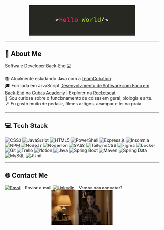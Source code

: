 <div align="center">
  <img src="./img/hello.jpeg" height="100">
</div>

---

## 💫 About Me

Software Developer Back-End 💻<br><br>
📚 Atualmente estudando Java com a [TeamCubation](https://teamcubation.com/pt/)<br>
🎓 Formada em JavaScript [Desenvolvimento de Software com Foco em Back-End](https://cubos.academy/cursos/desenvolvimento-de-software) na [Cubos Academy](https://cubos.academy) | Explorer na [Rocketseat](https://www.rocketseat.com.br/explorer)<br>
🔎 Sou curiosa sobre o funcionamento de coisas em geral, biologia e arte.<br>
🪄 Eu gosto muito de pedalar, filmes antigos, acampar e ler na praia.<br>

---

## 💻 Tech Stack

![CSS3](https://img.shields.io/badge/css3-%231572B6.svg?style=for-the-badge&logo=css3&logoColor=white)
![JavaScript](https://img.shields.io/badge/javascript-%23323330.svg?style=for-the-badge&logo=javascript&logoColor=%23F7DF1E)
![HTML5](https://img.shields.io/badge/html5-%23E34F26.svg?style=for-the-badge&logo=html5&logoColor=white)
![PowerShell](https://img.shields.io/badge/PowerShell-%235391FE.svg?style=for-the-badge&logo=powershell&logoColor=white)
![Express.js](https://img.shields.io/badge/express.js-%23404d59.svg?style=for-the-badge&logo=express&logoColor=%2361DAFB)
![Insomnia](https://img.shields.io/badge/Insomnia-black?style=for-the-badge&logo=insomnia&logoColor=5849BE)
![NPM](https://img.shields.io/badge/NPM-%23CB3837.svg?style=for-the-badge&logo=npm&logoColor=white)
![NodeJS](https://img.shields.io/badge/node.js-6DA55F?style=for-the-badge&logo=node.js&logoColor=white)
![Nodemon](https://img.shields.io/badge/NODEMON-%23323330.svg?style=for-the-badge&logo=nodemon&logoColor=%BBDEAD)
![SASS](https://img.shields.io/badge/SASS-hotpink.svg?style=for-the-badge&logo=SASS&logoColor=white)
![TailwindCSS](https://img.shields.io/badge/tailwindcss-%2338B2AC.svg?style=for-the-badge&logo=tailwind-css&logoColor=white)
![Figma](https://img.shields.io/badge/figma-%23F24E1E.svg?style=for-the-badge&logo=figma&logoColor=white)
![Docker](https://img.shields.io/badge/docker-%230db7ed.svg?style=for-the-badge&logo=docker&logoColor=white)
![Git](https://img.shields.io/badge/Git-fc6d26?style=for-the-badge&logo=git&logoColor=white)
![Trello](https://img.shields.io/badge/Trello-%23026AA7.svg?style=for-the-badge&logo=Trello&logoColor=white)
![Notion](https://img.shields.io/badge/Notion-%23000000.svg?style=for-the-badge&logo=notion&logoColor=white)
![Java](https://img.shields.io/badge/Java-%23FF5722.svg?style=for-the-badge&logo=java&logoColor=white)
![Spring Boot](https://img.shields.io/badge/Spring_Boot-%236DB33F.svg?style=for-the-badge&logo=spring-boot)
![Maven](https://img.shields.io/badge/Maven-%23C71A36.svg?style=for-the-badge&logo=apache-maven&logoColor=white)
![Spring Data](https://img.shields.io/badge/Spring_Data-%236DB33F.svg?style=for-the-badge&logo=spring-data)
![MySQL](https://img.shields.io/badge/MySQL-%2300000f.svg?style=for-the-badge&logo=mysql&logoColor=white)
![JUnit](https://img.shields.io/badge/JUnit-%23F44336.svg?style=for-the-badge&logo=junit5)

---

## 🌐 Contact Me

<a href="mailto:sheiladeveloper@gmail.com">
  <img src="https://img.icons8.com/color/48/000000/gmail.png" alt="Email" height="30" style="vertical-align: middle; margin-right: 10px;">
  <span style="vertical-align: middle;">Enviar e-mail</span>
</a>

<a href="https://linkedin.com/in/sheila-dos-santos">
  <img src="https://img.icons8.com/color/48/000000/linkedin.png" alt="LinkedIn" height="30" style="vertical-align: middle; margin-right: 10px;">
  <span style="vertical-align: middle;">Vamos nos conectar?</span>
</a>



<div align="center">
  <img src="./img/giphy.gif" width="200">
</div>

